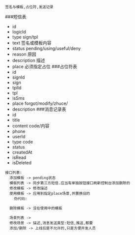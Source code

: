 ```
签名与模板,占位符,发送记录
```
###短信表
- id
- logicId 
- type sign/tpl
- text 签名或模板内容
- status pending/using/useful/deny
- reason 原因
- description 描述
- place 必须指定占位
###占位符表
- id
- signId
- sign
- tplId
- tpl
- isSms
- place forgot/modify/zhuce/
- description
###消息记录表
- id
- title
- content code/内容
- phone 
- userId
- type code
- status 
- createdAt 
- isRead 
- isDeleted
```
接口列表:
  添加模板 -> pending状态
  模板列表 -> 同步第三方短信.应当有单独按钮接口刷新控制台添加删除的
  修改模板 -> 修改描述
  使用模板 -> 应用到指定place场景,并置换旧的
    伪代码:
      
  删除模板 -> 没在使用中的模板

  场景列表 -> 
  修改场景 -> 描述,消息发送类型:短信,推送,都要
  添加/删除 -> 上线后是不允许的,只是方便开发人员
```